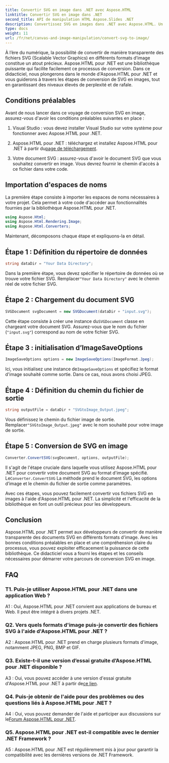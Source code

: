 ```yaml
---
title: Convertir SVG en image dans .NET avec Aspose.HTML
linktitle: Convertir SVG en image dans .NET
second_title: API de manipulation HTML Aspose.Slides .NET
description: Convertissez SVG en images dans .NET avec Aspose.HTML. Un didacticiel complet pour les développeurs. Transformez facilement les documents SVG aux formats JPEG, PNG, BMP et GIF.
type: docs
weight: 11
url: /fr/net/canvas-and-image-manipulation/convert-svg-to-image/
---
```


À l’ère du numérique, la possibilité de convertir de manière transparente des fichiers SVG (Scalable Vector Graphics) en différents formats d’image constitue un atout précieux. Aspose.HTML pour .NET est une bibliothèque puissante qui facilite facilement ce processus de conversion. Dans ce didacticiel, nous plongerons dans le monde d'Aspose.HTML pour .NET et vous guiderons à travers les étapes de conversion de SVG en images, tout en garantissant des niveaux élevés de perplexité et de rafale.

## Conditions préalables

Avant de nous lancer dans ce voyage de conversion SVG en image, assurez-vous d'avoir les conditions préalables suivantes en place :

1. Visual Studio : vous devez installer Visual Studio sur votre système pour fonctionner avec Aspose.HTML pour .NET.

2.  Aspose.HTML pour .NET : téléchargez et installez Aspose.HTML pour .NET à partir du[page de téléchargement](https://releases.aspose.com/html/net/).

3. Votre document SVG : assurez-vous d'avoir le document SVG que vous souhaitez convertir en image. Vous devrez fournir le chemin d'accès à ce fichier dans votre code.

## Importation d'espaces de noms


La première étape consiste à importer les espaces de noms nécessaires à votre projet. Cela permet à votre code d'accéder aux fonctionnalités fournies par la bibliothèque Aspose.HTML pour .NET.

```csharp
using Aspose.Html;
using Aspose.Html.Rendering.Image;
using Aspose.Html.Converters;
```

Maintenant, décomposons chaque étape et expliquons-la en détail.

## Étape 1 : Définition du répertoire de données

```csharp
string dataDir = "Your Data Directory";
```

 Dans la première étape, vous devez spécifier le répertoire de données où se trouve votre fichier SVG. Remplacer`"Your Data Directory"` avec le chemin réel de votre fichier SVG.

## Étape 2 : Chargement du document SVG

```csharp
SVGDocument svgDocument = new SVGDocument(dataDir + "input.svg");
```

 Cette étape consiste à créer une instance du`SVGDocument` classe en chargeant votre document SVG. Assurez-vous que le nom du fichier (`"input.svg"`) correspond au nom de votre fichier SVG.

## Étape 3 : initialisation d’ImageSaveOptions

```csharp
ImageSaveOptions options = new ImageSaveOptions(ImageFormat.Jpeg);
```

 Ici, vous initialisez une instance de`ImageSaveOptions` et spécifiez le format d'image souhaité comme sortie. Dans ce cas, nous avons choisi JPEG.

## Étape 4 : Définition du chemin du fichier de sortie

```csharp
string outputFile = dataDir + "SVGtoImage_Output.jpeg";
```

 Vous définissez le chemin du fichier image de sortie. Remplacer`"SVGtoImage_Output.jpeg"` avec le nom souhaité pour votre image de sortie.

## Étape 5 : Conversion de SVG en image

```csharp
Converter.ConvertSVG(svgDocument, options, outputFile);
```

Il s'agit de l'étape cruciale dans laquelle vous utilisez Aspose.HTML pour .NET pour convertir votre document SVG au format d'image spécifié. Le`Converter.ConvertSVG` La méthode prend le document SVG, les options d’image et le chemin du fichier de sortie comme paramètres.

Avec ces étapes, vous pouvez facilement convertir vos fichiers SVG en images à l'aide d'Aspose.HTML pour .NET. La simplicité et l'efficacité de la bibliothèque en font un outil précieux pour les développeurs.

## Conclusion

Aspose.HTML pour .NET permet aux développeurs de convertir de manière transparente des documents SVG en différents formats d'image. Avec les bonnes conditions préalables en place et une compréhension claire du processus, vous pouvez exploiter efficacement la puissance de cette bibliothèque. Ce didacticiel vous a fourni les étapes et les conseils nécessaires pour démarrer votre parcours de conversion SVG en image.

## FAQ

### T1. Puis-je utiliser Aspose.HTML pour .NET dans une application Web ?

A1 : Oui, Aspose.HTML pour .NET convient aux applications de bureau et Web. Il peut être intégré à divers projets .NET.

### Q2. Vers quels formats d'image puis-je convertir des fichiers SVG à l'aide d'Aspose.HTML pour .NET ?

A2 : Aspose.HTML pour .NET prend en charge plusieurs formats d'image, notamment JPEG, PNG, BMP et GIF.

### Q3. Existe-t-il une version d’essai gratuite d’Aspose.HTML pour .NET disponible ?

 A3 : Oui, vous pouvez accéder à une version d'essai gratuite d'Aspose.HTML pour .NET à partir de[ce lien](https://releases.aspose.com/).

### Q4. Puis-je obtenir de l'aide pour des problèmes ou des questions liés à Aspose.HTML pour .NET ?

 A4 : Oui, vous pouvez demander de l'aide et participer aux discussions sur le[Forum Aspose.HTML pour .NET](https://forum.aspose.com/).

### Q5. Aspose.HTML pour .NET est-il compatible avec le dernier .NET Framework ?

A5 : Aspose.HTML pour .NET est régulièrement mis à jour pour garantir la compatibilité avec les dernières versions de .NET Framework.